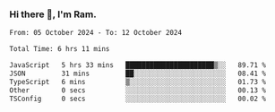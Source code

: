 ### Hi there 👋, I'm Ram.

<!--START_SECTION:waka-->

```txt
From: 05 October 2024 - To: 12 October 2024

Total Time: 6 hrs 11 mins

JavaScript   5 hrs 33 mins   ██████████████████████▒░░   89.71 %
JSON         31 mins         ██░░░░░░░░░░░░░░░░░░░░░░░   08.41 %
TypeScript   6 mins          ▒░░░░░░░░░░░░░░░░░░░░░░░░   01.73 %
Other        0 secs          ░░░░░░░░░░░░░░░░░░░░░░░░░   00.13 %
TSConfig     0 secs          ░░░░░░░░░░░░░░░░░░░░░░░░░   00.02 %
```

<!--END_SECTION:waka-->
